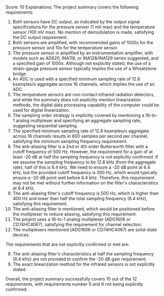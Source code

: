 Score: 10
Explanations: 
The project summary covers the following requirements:

1. Both sensors have DC output, as indicated by the output signal specifications for the pressure sensor (1 mV max) and the temperature sensor (100 mV max). No mention of demodulation is made, satisfying the DC output requirement.
2. Both sensors are amplified, with recommended gains of 1000x for the pressure sensor and 10x for the temperature sensor.
3. The pressure sensor is amplified by an instrumentation amplifier, with models such as AD620, INA118, or INA128/INA129 series suggested, and a specified gain of 1000x. Although not explicitly stated, the use of a strain-gauge pressure sensor typically implies the use of a Wheatstone bridge.
4. An ADC is used with a specified minimum sampling rate of 12.8 ksamples/s aggregate across 16 channels, which implies the use of an ADC.
5. The temperature sensors are non-contact infrared radiation detectors, and while the summary does not explicitly mention linearization methods, the digital data processing capability of the computer could be used for digital linearization.
6. The sampling order strategy is implicitly covered by mentioning a 16-to-1 analog multiplexer and specifying an aggregate sampling rate, suggesting sequential sampling.
7. The specified minimum sampling rate of 12.8 ksamples/s aggregate across 16 channels results in 800 samples per second per channel, satisfying the minimum sampling frequency requirement.
8. The anti-aliasing filter is a 2nd or 4th order Butterworth filter with a cutoff frequency of 500 Hz. However, the requirement for a gain of at least -20 dB at half the sampling frequency is not explicitly confirmed. If we assume the sampling frequency to be 12.8 kHz (from the aggregate rate), half of this is 6.4 kHz. We need to ensure a -20 dB point at 6.4 kHz, but the provided cutoff frequency is 500 Hz, which would typically ensure a -20 dB point well before 6.4 kHz. Therefore, this requirement may not be met without further information on the filter's characteristics at 6.4 kHz.
9. The anti-aliasing filter's cutoff frequency is 500 Hz, which is higher than 400 Hz and lower than half the total sampling frequency (6.4 kHz), satisfying this requirement.
10. The anti-aliasing filter is mentioned, which would be positioned before the multiplexer to reduce aliasing, satisfying this requirement.
11. The project uses a 16-to-1 analog multiplexer (ADG1606 or CD74HC4067), satisfying the requirement for channel selection.
12. The multiplexers mentioned (ADG1606 or CD74HC4067) are solid-state devices.

The requirements that are not explicitly confirmed or met are:

8. The anti-aliasing filter's characteristics at half the sampling frequency (6.4 kHz) are not provided to confirm the -20 dB gain requirement.
5. The exact linearization method for the infrared sensors is not explicitly stated.

Overall, the project summary successfully covers 10 out of the 12 requirements, with requirements number 5 and 8 not being explicitly confirmed.